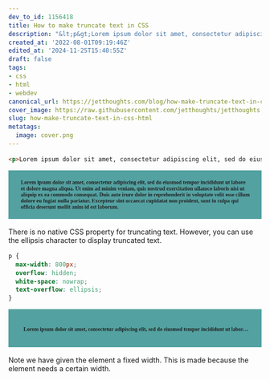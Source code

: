 ```yaml
---
dev_to_id: 1156418
title: How to make truncate text in CSS
description: "&lt;p&gt;Lorem ipsum dolor sit amet, consectetur adipiscing elit, sed do eiusmod tempor incididunt..."
created_at: '2022-08-01T09:19:46Z'
edited_at: '2024-11-25T15:40:55Z'
draft: false
tags:
- css
- html
- webdev
canonical_url: https://jetthoughts.com/blog/how-make-truncate-text-in-css-html/
cover_image: https://raw.githubusercontent.com/jetthoughts/jetthoughts.github.io/master/content/blog/how-make-truncate-text-in-css-html/cover.png
slug: how-make-truncate-text-in-css-html
metatags:
  image: cover.png
---
```

```html
<p>Lorem ipsum dolor sit amet, consectetur adipiscing elit, sed do eiusmod tempor incididunt ut labore et dolore magna aliqua. Ut enim ad minim veniam, quis nostrud exercitation ullamco laboris nisi ut aliquip ex ea commodo consequat. Duis aute irure dolor in reprehenderit in voluptate velit esse cillum dolore eu fugiat nulla pariatur. Excepteur sint occaecat cupidatat non proident, sunt in culpa qui officia deserunt mollit anim id est laborum.</p>
```
![Image description](file_0.png)

There is no native CSS property for truncating text. However, you can use the ellipsis character to display truncated text.
```css
p {
  max-width: 800px;
  overflow: hidden;
  white-space: nowrap;
  text-overflow: ellipsis;
}
```
![Image description](file_1.png)

Note we have given the element a fixed width. This is made because the element needs a certain width. 